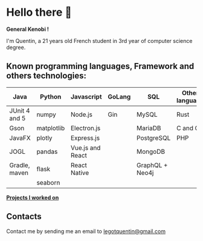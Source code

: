 # Hello there 👋

**General Kenobi !**

I'm Quentin, a 21 years old French student in 3rd year of computer science degree.

## Known programming languages, Framework and others technologies:


| Java          | Python     | Javascript       | GoLang | SQL             | Others languages |
|---------------|------------|------------------|--------|-----------------|------------------|
| JUnit 4 and 5 | numpy      | Node.js          | Gin    | MySQL           | Rust
| Gson          | matplotlib | Electron.js      |        | MariaDB         | C and C++
| JavaFX        | plotly     | Express.js       |        | PostgreSQL      | PHP
| JOGL          | pandas     | Vue.js and React |        | MongoDB         |
| Gradle, maven | flask      | React Native     |        | GraphQL + Neo4j |
|               | seaborn

**[Projects I worked on](https://quentinlegot.github.io/projects.html)**

## Contacts

Contact me by sending me an email to [legotquentin@gmail.com](mailto:legotquentin@gmail.com)
